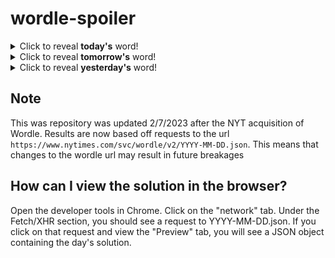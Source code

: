 # wordle-spoiler

<details>
  <summary>Click to reveal <b>today's</b> word!</summary>
  <br>
  <b> video </b>
</details>

<details>
  <summary>Click to reveal <b>tomorrow's</b> word!</summary>
  <br>
  <b> swoon </b>
</details>

<details>
  <summary>Click to reveal <b>yesterday's</b> word!</summary>
  <br>
  <b> enact </b>
</details>

## Note
This was repository was updated 2/7/2023 after the NYT acquisition of Wordle. Results are now based off requests to the url `https://www.nytimes.com/svc/wordle/v2/YYYY-MM-DD.json`. This means that changes to the wordle url may result in future breakages

## How can I view the solution in the browser?
Open the developer tools in Chrome. Click on the "network" tab. Under the Fetch/XHR section, you should see a request to YYYY-MM-DD.json. If you click on that request and view the "Preview" tab, you will see a JSON object containing the day's solution.
